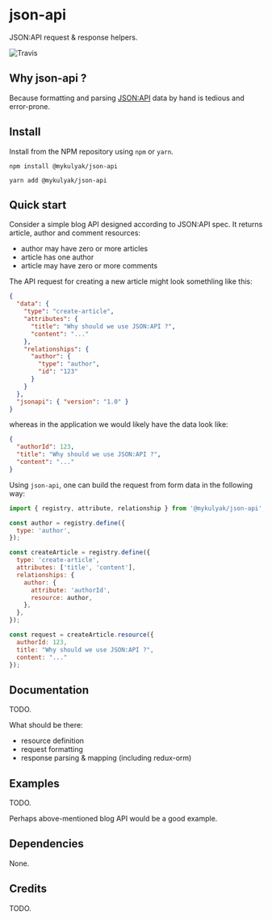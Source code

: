 # json-api

JSON:API request &amp; response helpers. 

![Travis](https://travis-ci.org/mykulyak/json-api.svg?branch=master)

## Why json-api ?

Because formatting and parsing [JSON:API](https://jsonapi.org/) data by hand is tedious and error-prone.

## Install

Install from the NPM repository using `npm` or `yarn`.

```shell
npm install @mykulyak/json-api
```

```shell
yarn add @mykulyak/json-api
```

## Quick start

Consider a simple blog API designed according to JSON:API spec. It returns article, author and comment resources:

- author may have zero or more articles
- article has one author
- article may have zero or more comments

The API request for creating a new article might look somethling like this:

```json
{
  "data": {
    "type": "create-article",
    "attributes": {
      "title": "Why should we use JSON:API ?",
      "content": "..."
    },
    "relationships": {
      "author": {
        "type": "author",
        "id": "123"
      }
    }
  },
  "jsonapi": { "version": "1.0" }
}
```

whereas in the application we would likely have the data look like:

```json
{
  "authorId": 123,
  "title": "Why should we use JSON:API ?",
  "content": "..."
}
```

Using `json-api`, one can build the request from form data in the following way:

```js
import { registry, attribute, relationship } from '@mykulyak/json-api';

const author = registry.define({
  type: 'author',
});

const createArticle = registry.define({
  type: 'create-article',
  attributes: ['title', 'content'],
  relationships: {
    author: {
      attribute: 'authorId',
      resource: author,
    },
  },
});

const request = createArticle.resource({
  authorId: 123,
  title: "Why should we use JSON:API ?",
  content: "..."
});
```

## Documentation

TODO.

What should be there:

- resource definition
- request formatting
- response parsing & mapping (including redux-orm)

## Examples

TODO.

Perhaps above-mentioned blog API would be a good example.

## Dependencies

None.

## Credits

TODO.
